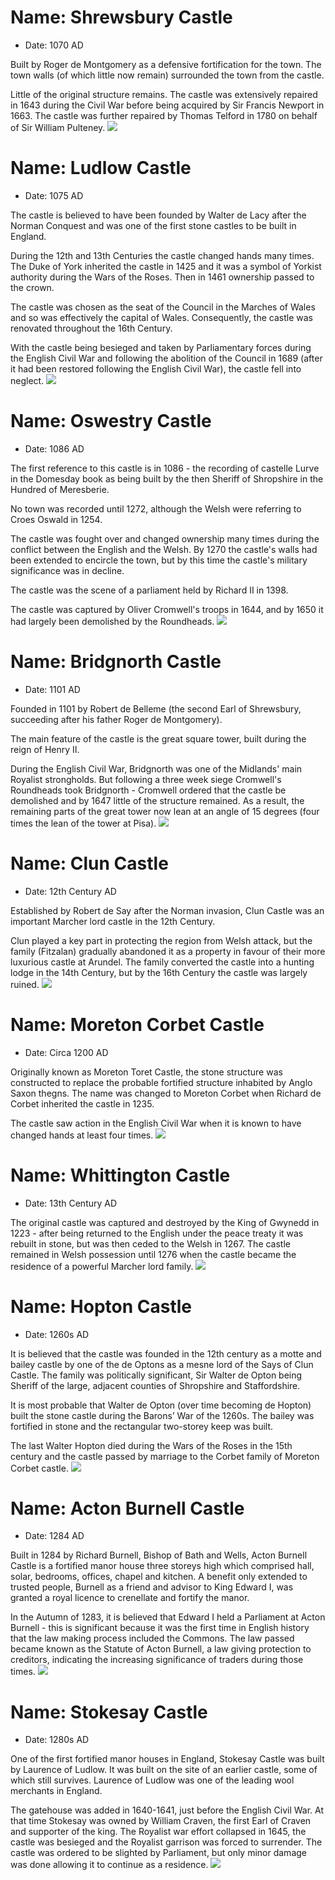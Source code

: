 # Name: Shrewsbury Castle
- Date: 1070 AD

Built by Roger de Montgomery as a defensive fortification for the town. The town walls (of which little now remain) surrounded the town from the castle.

Little of the original structure remains. The castle was extensively repaired in 1643 during the Civil War before being acquired by Sir Francis Newport in 1663. The castle was further repaired by Thomas Telford in 1780 on behalf of Sir William Pulteney.
![](../1shropshire/assets/images/castles/2018-07-14_12_32_05_DSC_2787_DxO.jpg)

# Name: Ludlow Castle
- Date: 1075 AD

The castle is believed to have been founded by Walter de Lacy after the Norman Conquest and was one of the first stone castles to be built in England.

During the 12th and 13th Centuries the castle changed hands many times. The Duke of York inherited the castle in 1425 and it was a symbol of Yorkist authority during the Wars of the Roses. Then in 1461 ownership passed to the crown.

The castle was chosen as the seat of the Council in the Marches of Wales and so was effectively the capital of Wales. Consequently, the castle was renovated throughout the 16th Century.

With the castle being besieged and taken by Parliamentary forces during the English Civil War and following the abolition of the Council in 1689 (after it had been restored following the English Civil War), the castle fell into neglect.
![](../1shropshire/assets/images/castles/2018-01-13_13_29_52_DSC01549_DxO.jpg)

# Name: Oswestry Castle
- Date: 1086 AD

The first reference to this castle is in 1086 - the recording of castelle Lurve in the Domesday book as being built by the then Sheriff of Shropshire in the Hundred of Meresberie.

No town was recorded until 1272, although the Welsh were referring to Croes Oswald in 1254.

The castle was fought over and changed ownership many times during the conflict between the English and the Welsh. By 1270 the castle's walls had been extended to encircle the town, but by this time the castle's military significance was in decline.

The castle was the scene of a parliament held by Richard II in 1398.

The castle was captured by Oliver Cromwell's troops in 1644, and by 1650 it had largely been demolished by the Roundheads.
![](../1shropshire/assets/images/castles/2019-02-16_13_23_41_DSC_3368_DxO_L.jpg)

# Name: Bridgnorth Castle
- Date: 1101 AD

Founded in 1101 by Robert de Belleme (the second Earl of Shrewsbury, succeeding after his father Roger de Montgomery).

The main feature of the castle is the great square tower, built during the reign of Henry II.

During the English Civil War, Bridgnorth was one of the Midlands' main Royalist strongholds. But following a three week siege Cromwell's Roundheads took Bridgnorth - Cromwell ordered that the castle be demolished and by 1647 little of the structure remained. As a result, the remaining parts of the great tower now lean at an angle of 15 degrees (four times the lean of the tower at Pisa).
![](../1shropshire/assets/images/castles/2019-02-02_14_34_09_DSC_3187_DxO.jpg)

# Name: Clun Castle
- Date: 12th Century AD

Established by Robert de Say after the Norman invasion, Clun Castle was an important Marcher lord castle in the 12th Century.

Clun played a key part in protecting the region from Welsh attack, but the family (Fitzalan) gradually abandoned it as a property in favour of their more luxurious castle at Arundel. The family converted the castle into a hunting lodge in the 14th Century, but by the 16th Century the castle was largely ruined.
![](../1shropshire/assets/images/castles/2018-06-30_15_25_44_DSC_2668_DxO_L.jpg)

# Name: Moreton Corbet Castle
- Date: Circa 1200 AD

Originally known as Moreton Toret Castle, the stone structure was constructed to replace the probable fortified structure inhabited by Anglo Saxon thegns. The name was changed to Moreton Corbet when Richard de Corbet inherited the castle in 1235.

The castle saw action in the English Civil War when it is known to have changed hands at least four times.
![](../1shropshire/assets/images/castles/2018-09-29_15_27_31_DSC_2907_DxO.jpg)

# Name: Whittington Castle
- Date: 13th Century AD

The original castle was captured and destroyed by the King of Gwynedd in 1223 - after being returned to the English under the peace treaty it was rebuilt in stone, but was then ceded to the Welsh in 1267. The castle remained in Welsh possession until 1276 when the castle became the residence of a powerful Marcher lord family.
![](../1shropshire/assets/images/castles/2020-06-20_13_37_21_DSC_7290_DxO_L.jpg)

# Name: Hopton Castle
- Date: 1260s AD

It is believed that the castle was founded in the 12th century as a motte and bailey castle by one of the de Optons as a mesne lord of the Says of Clun Castle. The family was politically significant, Sir Walter de Opton being Sheriff of the large, adjacent counties of Shropshire and Staffordshire.

It is most probable that Walter de Opton (over time becoming de Hopton) built the stone castle during the Barons’ War of the 1260s. The bailey was fortified in stone and the rectangular two-storey keep was built.

The last Walter Hopton died during the Wars of the Roses in the 15th century and the castle passed by marriage to the Corbet family of Moreton Corbet castle.
![](../1shropshire/assets/images/castles/2018-02-24_16_11_09_DSC_2160_DxO.jpg)

# Name: Acton Burnell Castle
- Date: 1284 AD

Built in 1284 by Richard Burnell, Bishop of Bath and Wells, Acton Burnell Castle is a fortified manor house three storeys high which comprised hall, solar, bedrooms, offices, chapel and kitchen. A benefit only extended to trusted people, Burnell as a friend and advisor to King Edward I, was granted a royal licence to crenellate and fortify the manor.

In the Autumn of 1283, it is believed that Edward I held a Parliament at Acton Burnell - this is significant because it was the first time in English history that the law making process included the Commons. The law passed became known as the Statute of Acton Burnell, a law giving protection to creditors, indicating the increasing significance of traders during those times.
![](../1shropshire/assets/images/castles/2018-06-11_15_15_17_DSC_2621_DxO.jpg)

# Name: Stokesay Castle
- Date: 1280s AD

One of the first fortified manor houses in England, Stokesay Castle was built by Laurence of Ludlow. It was built on the site of an earlier castle, some of which still survives. Laurence of Ludlow was one of the leading wool merchants in England.

The gatehouse was added in 1640-1641, just before the English Civil War. At that time Stokesay was owned by William Craven, the first Earl of Craven and supporter of the king. The Royalist war effort collapsed in 1645, the castle was besieged and the Royalist garrison was forced to surrender. The castle was ordered to be slighted by Parliament, but only minor damage was done allowing it to continue as a residence.
![](../1shropshire/assets/images/castles/2019-08-23_12_51_08_DSC_4719_DxO.jpg)
